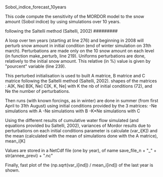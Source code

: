 Sobol_indice_forecast_10years

This code compute the sensitivity of the MORDOR model to the snow amount (Sobol indice)
by using simulations over 10 years.

following the Saltelli method (Saltelli, 2002)
#########

A loop over ten years (starting at line 276) and beginning in 2008
will perturb snow amount in initial condition (end of winter simulation on 31th march).
Perturbations are made only on the 10 snow amount on each level (in function make_perturb, line 219).
Uniforms perturbations are done, relatively to the initial snow amount. This relative (in %) value
is given by "pourcent" variable (line 239).

This perturbed initialisation is used to built A matrice, B matrice and C matrice
following the Saltelli method (Saltelli, 2002).
shapes of the matrices :
A[K, Ne]
B[K, Ne]
C[K, K, Ne]
with K the nb of initial conditions (72), and Ne the number of perturbations.

Then runs (with known forcings, as in winter) are done in summer (from first April to 31th August)
using initial conditions provided by the 3 matrices:
-Ne simulations with A
-Ne simulations with B
-K*Ne simulations with C

Using the different results of cumulative water flow simulated (and equations provided bu Saltelli, 2002),
variances of Mordor results due to perturbations on each initial conditions parameter is calculate (var_i[K])
and the mean (calculated with the mean of simulations done with the A matrice), mean_i[K]

Values are stored in a NetCdf file (one by year), of name save_file_n + "_" + str(annee_previ) + ".nc"

Finally, fast plot of the (np.sqrt(var_i[ind]) / mean_i[ind]) of the last year is shown.

